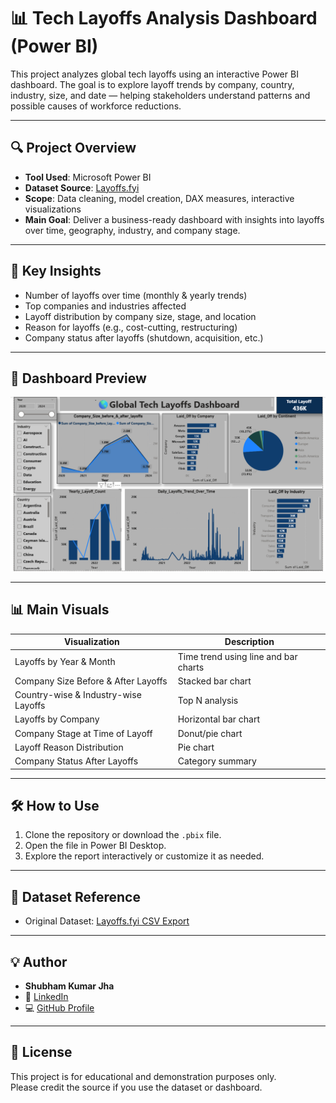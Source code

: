 # 📊 Tech Layoffs Analysis Dashboard (Power BI)

This project analyzes global tech layoffs using an interactive Power BI dashboard. The goal is to explore layoff trends by company, country, industry, size, and date — helping stakeholders understand patterns and possible causes of workforce reductions.

---

## 🔍 Project Overview

- **Tool Used**: Microsoft Power BI
- **Dataset Source**: [Layoffs.fyi](https://layoffs.fyi/)
- **Scope**: Data cleaning, model creation, DAX measures, interactive visualizations
- **Main Goal**: Deliver a business-ready dashboard with insights into layoffs over time, geography, industry, and company stage.

---

## 📌 Key Insights

- Number of layoffs over time (monthly & yearly trends)
- Top companies and industries affected
- Layoff distribution by company size, stage, and location
- Reason for layoffs (e.g., cost-cutting, restructuring)
- Company status after layoffs (shutdown, acquisition, etc.)

---

## 📸 Dashboard Preview

![Tech Layoffs Dashboard](https://github.com/Shubham1919284/Global_Tech_Layoff_Dashboard/blob/e6c9be29b0fc4c561fad037eca5694310ca7f31f/Global_Layoff_Dashboard...png)

---

## 📊 Main Visuals

| Visualization                          | Description                              |
|----------------------------------------|------------------------------------------|
| Layoffs by Year & Month                | Time trend using line and bar charts     |
| Company Size Before & After Layoffs    | Stacked bar chart                        |
| Country-wise & Industry-wise Layoffs   | Top N analysis                           |
| Layoffs by Company                     | Horizontal bar chart                     |
| Company Stage at Time of Layoff        | Donut/pie chart                          |
| Layoff Reason Distribution             | Pie chart                                |
| Company Status After Layoffs           | Category summary                         |

---

## 🛠️ How to Use

1. Clone the repository or download the `.pbix` file.
2. Open the file in Power BI Desktop.
3. Explore the report interactively or customize it as needed.

---

## 🔗 Dataset Reference

- Original Dataset: [Layoffs.fyi CSV Export](https://layoffs.fyi/)

---

## 💡 Author

- **Shubham Kumar Jha**
- 🔗 [LinkedIn](https://www.linkedin.com/in/shubham-kumar-jha-1a2b3c)
- 💻 [GitHub Profile](https://github.com/Shubham1919284)

---

## 📝 License

This project is for educational and demonstration purposes only.  
Please credit the source if you use the dataset or dashboard.

